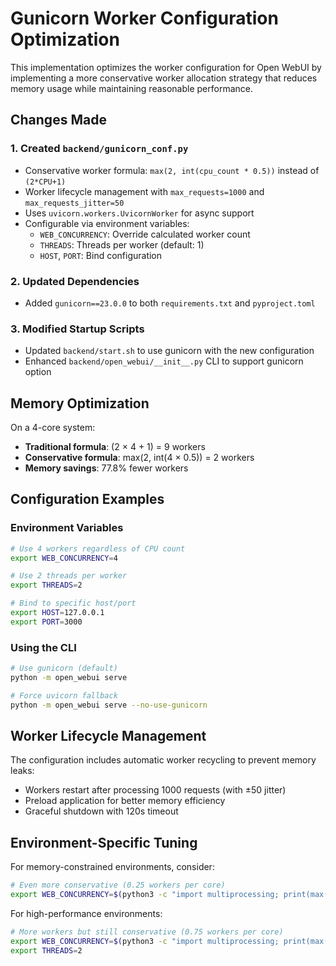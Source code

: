 # Gunicorn Worker Configuration Optimization

This implementation optimizes the worker configuration for Open WebUI by implementing a more conservative worker allocation strategy that reduces memory usage while maintaining reasonable performance.

## Changes Made

### 1. Created `backend/gunicorn_conf.py`
- Conservative worker formula: `max(2, int(cpu_count * 0.5))` instead of `(2*CPU+1)`
- Worker lifecycle management with `max_requests=1000` and `max_requests_jitter=50`
- Uses `uvicorn.workers.UvicornWorker` for async support
- Configurable via environment variables:
  - `WEB_CONCURRENCY`: Override calculated worker count
  - `THREADS`: Threads per worker (default: 1)
  - `HOST`, `PORT`: Bind configuration

### 2. Updated Dependencies
- Added `gunicorn==23.0.0` to both `requirements.txt` and `pyproject.toml`

### 3. Modified Startup Scripts
- Updated `backend/start.sh` to use gunicorn with the new configuration
- Enhanced `backend/open_webui/__init__.py` CLI to support gunicorn option

## Memory Optimization

On a 4-core system:
- **Traditional formula**: (2 × 4 + 1) = 9 workers
- **Conservative formula**: max(2, int(4 × 0.5)) = 2 workers
- **Memory savings**: 77.8% fewer workers

## Configuration Examples

### Environment Variables
```bash
# Use 4 workers regardless of CPU count
export WEB_CONCURRENCY=4

# Use 2 threads per worker
export THREADS=2

# Bind to specific host/port
export HOST=127.0.0.1
export PORT=3000
```

### Using the CLI
```bash
# Use gunicorn (default)
python -m open_webui serve

# Force uvicorn fallback
python -m open_webui serve --no-use-gunicorn
```

## Worker Lifecycle Management

The configuration includes automatic worker recycling to prevent memory leaks:
- Workers restart after processing 1000 requests (with ±50 jitter)
- Preload application for better memory efficiency
- Graceful shutdown with 120s timeout

## Environment-Specific Tuning

For memory-constrained environments, consider:
```bash
# Even more conservative (0.25 workers per core)
export WEB_CONCURRENCY=$(python3 -c "import multiprocessing; print(max(1, int(multiprocessing.cpu_count() * 0.25)))")
```

For high-performance environments:
```bash
# More workers but still conservative (0.75 workers per core)
export WEB_CONCURRENCY=$(python3 -c "import multiprocessing; print(max(2, int(multiprocessing.cpu_count() * 0.75)))")
export THREADS=2
```